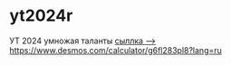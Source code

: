 # yt2024r
УТ 2024 умножая таланты
[сыллка --> ](https://www.desmos.com/calculator/g6fl283pl8?lang=ru)https://www.desmos.com/calculator/g6fl283pl8?lang=ru
